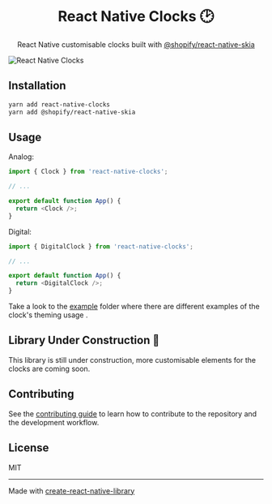 <h1 align="center">React Native Clocks 🕑</h1>

<p align="center">React Native customisable clocks built with <a href="https://github.com/Shopify/react-native-skia" target="_blank">@shopify/react-native-skia</a></p>

![React Native Clocks](https://user-images.githubusercontent.com/20783123/192152085-f14f5025-c7e0-48e3-b0fd-899edeb5944f.jpg)

## Installation

```sh
yarn add react-native-clocks
yarn add @shopify/react-native-skia
```

## Usage

Analog:

```js
import { Clock } from 'react-native-clocks';

// ...

export default function App() {
  return <Clock />;
}
```

Digital:

```js
import { DigitalClock } from 'react-native-clocks';

// ...

export default function App() {
  return <DigitalClock />;
}
```

Take a look to the [example](./example/) folder where there are different examples of the clock's theming usage .

## Library Under Construction 🚧

This library is still under construction, more customisable elements for the clocks are coming soon.

## Contributing

See the [contributing guide](CONTRIBUTING.md) to learn how to contribute to the repository and the development workflow.

## License

MIT

---

Made with [create-react-native-library](https://github.com/callstack/react-native-builder-bob)
